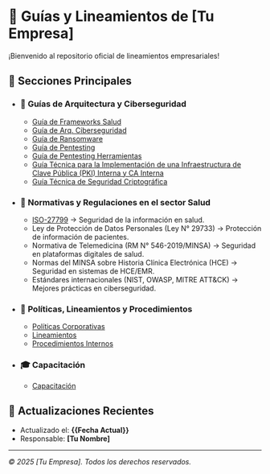 # 📘 Guías y Lineamientos de [Tu Empresa]  

¡Bienvenido al repositorio oficial de lineamientos empresariales!

## 🏢 Secciones Principales

- ### 📘 Guías de Arquitectura y Ciberseguridad
  
  - [Guía de Frameworks Salud](./guias/guia-frameworks.md)
  - [Guía de Arq. Ciberseguridad](./guias/objetivo-arq-ciber.md)
  - [Guía de Ransomware](./guias/guia-ransomware.md)
  - [Guía de Pentesting](./guias/guia-pentesting.md)
  - [Guía de Pentesting Herramientas](./guias/guia-herramientas.md)
  - [Guía Técnica para la Implementación de una Infraestructura de Clave Pública (PKI) Interna y CA Interna](./guias/guia_tecnica_implementacion_CA_PKI_Interna.md)
  - [Guía Técnica de Seguridad Criptográfica](./guias/guia_tecnica_seguridad_criptografica.md)
  

- ### 📘 Normativas y Regulaciones en el sector Salud
  - [ISO-27799](./guias/docs/ISO-27799-2016.pdf) → Seguridad de la información en salud.
  - Ley de Protección de Datos Personales (Ley N° 29733) → Protección de información de pacientes.
  - Normativa de Telemedicina (RM N° 546-2019/MINSA) → Seguridad en plataformas digitales de salud.
  - Normas del MINSA sobre Historia Clínica Electrónica (HCE) → Seguridad en sistemas de HCE/EMR.
  - Estándares internacionales (NIST, OWASP, MITRE ATT&CK) → Mejores prácticas en ciberseguridad.

- ### 🏢 Políticas, Lineamientos y Procedimientos
  - [Políticas Corporativas](./guias/politicas/politicas.md)
  - [Lineamientos](./guias/lineamientos/lineamientos.md)
  - [Procedimientos Internos](./procedimientos.md)
  
- ### 🎓 Capacitación
  - [Capacitación](./capacitacion.md)


## 📢 Actualizaciones Recientes
- Actualizado el: **{{Fecha Actual}}**
- Responsable: **[Tu Nombre]**

---
_© 2025 [Tu Empresa]. Todos los derechos reservados._
